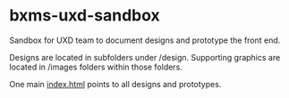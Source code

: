 # bxms-uxd-sandbox
Sandbox for UXD team to document designs and prototype the front end.

Designs are located in subfolders under /design. Supporting graphics are located in /images folders within those folders.

One main [index.html](/html/index.html) points to all designs and prototypes.
